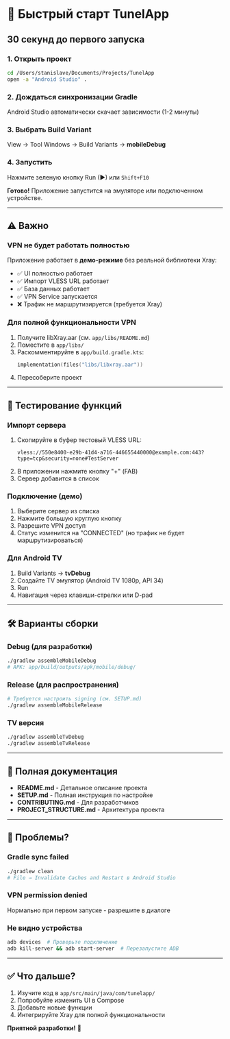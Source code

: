 # 🚀 Быстрый старт TunelApp

## 30 секунд до первого запуска

### 1. Открыть проект
```bash
cd /Users/stanislave/Documents/Projects/TunelApp
open -a "Android Studio" .
```

### 2. Дождаться синхронизации Gradle
Android Studio автоматически скачает зависимости (1-2 минуты)

### 3. Выбрать Build Variant
View → Tool Windows → Build Variants → **mobileDebug**

### 4. Запустить
Нажмите зеленую кнопку Run (▶) или `Shift+F10`

**Готово!** Приложение запустится на эмуляторе или подключенном устройстве.

---

## ⚠️ Важно

### VPN не будет работать полностью
Приложение работает в **демо-режиме** без реальной библиотеки Xray:
- ✅ UI полностью работает
- ✅ Импорт VLESS URL работает
- ✅ База данных работает
- ✅ VPN Service запускается
- ❌ Трафик не маршрутизируется (требуется Xray)

### Для полной функциональности VPN
1. Получите libXray.aar (см. `app/libs/README.md`)
2. Поместите в `app/libs/`
3. Раскомментируйте в `app/build.gradle.kts`:
   ```kotlin
   implementation(files("libs/libxray.aar"))
   ```
4. Пересоберите проект

---

## 📱 Тестирование функций

### Импорт сервера
1. Скопируйте в буфер тестовый VLESS URL:
   ```
   vless://550e8400-e29b-41d4-a716-446655440000@example.com:443?type=tcp&security=none#TestServer
   ```
2. В приложении нажмите кнопку "+" (FAB)
3. Сервер добавится в список

### Подключение (демо)
1. Выберите сервер из списка
2. Нажмите большую круглую кнопку
3. Разрешите VPN доступ
4. Статус изменится на "CONNECTED" (но трафик не будет маршрутизироваться)

### Для Android TV
1. Build Variants → **tvDebug**
2. Создайте TV эмулятор (Android TV 1080p, API 34)
3. Run
4. Навигация через клавиши-стрелки или D-pad

---

## 🛠 Варианты сборки

### Debug (для разработки)
```bash
./gradlew assembleMobileDebug
# APK: app/build/outputs/apk/mobile/debug/
```

### Release (для распространения)
```bash
# Требуется настроить signing (см. SETUP.md)
./gradlew assembleMobileRelease
```

### TV версия
```bash
./gradlew assembleTvDebug
./gradlew assembleTvRelease
```

---

## 📖 Полная документация

- **README.md** - Детальное описание проекта
- **SETUP.md** - Полная инструкция по настройке
- **CONTRIBUTING.md** - Для разработчиков
- **PROJECT_STRUCTURE.md** - Архитектура проекта

---

## 🐛 Проблемы?

### Gradle sync failed
```bash
./gradlew clean
# File → Invalidate Caches and Restart в Android Studio
```

### VPN permission denied
Нормально при первом запуске - разрешите в диалоге

### Не видно устройства
```bash
adb devices  # Проверьте подключение
adb kill-server && adb start-server  # Перезапустите ADB
```

---

## ✅ Что дальше?

1. Изучите код в `app/src/main/java/com/tunelapp/`
2. Попробуйте изменить UI в Compose
3. Добавьте новые функции
4. Интегрируйте Xray для полной функциональности

**Приятной разработки!** 🎉



